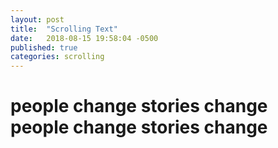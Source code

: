 ```yaml
---
layout: post
title:  "Scrolling Text"
date:   2018-08-15 19:58:04 -0500
published: true
categories: scrolling
---
```

#  people change stories change people change stories change
